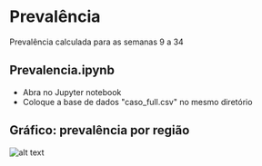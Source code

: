 # Prevalência

Prevalência calculada para as semanas 9 a 34

## Prevalencia.ipynb

- Abra no Jupyter notebook
- Coloque a base de dados "caso_full.csv" no mesmo diretório

## Gráfico: prevalência por região

![alt text](Prevalência/Prevalencia_CO.svg)
